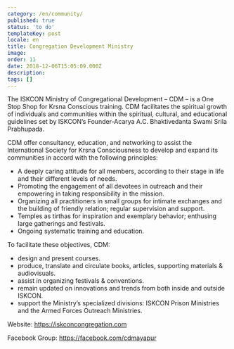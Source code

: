 ```yaml
---
category: /en/community/
published: true
status: 'to do'
templateKey: post
locale: en
title: Congregation Development Ministry
image:
order: 11
date: 2018-12-06T15:05:09.000Z
description:
tags: []
---
```


The ISKCON Ministry of Congregational Development – CDM – is a One Stop Shop for Krsna Conscious training. CDM facilitates the spiritual growth of individuals and communities within the spiritual, cultural, and educational guidelines set by ISKCON’s Founder-Acarya A.C. Bhaktivedanta Swami Srila Prabhupada.

CDM offer consultancy, education, and networking to assist the International Society for Krsna Consciousness to develop and expand its communities in accord with the following principles:

- A deeply caring attitude for all members, according to their stage in life and their different levels of needs.
- Promoting the engagement of all devotees in outreach and their empowering in taking responsibility in the mission.
- Organizing all practitioners in small groups for intimate exchanges and the building of friendly relation; regular supervision and support.
- Temples as tirthas for inspiration and exemplary behavior; enthusing large gatherings and festivals.
- Ongoing systematic training and education.

To facilitate these objectives, CDM:

- design and present courses.
- produce, translate and circulate books, articles, supporting materials & audiovisuals.
- assist in organizing festivals & conventions.
- remain updated on innovations and trends from both inside and outside ISKCON.
- support the Ministry’s specialized divisions: ISKCON Prison Ministries and the Armed Forces Outreach Ministries.

Website: https://iskconcongregation.com

Facebook Group: https://facebook.com/cdmayapur

<tbd locale="en" url="mailto:haribol@mayapur.live"></tbd>
